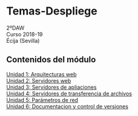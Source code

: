 # Temas-Despliege

2ºDAW  
Curso 2018-19  
Écija (Sevilla)

## Contenidos del módulo

[Unidad 1: Arquitecturas web](Tema1.md)    
[Unidad 2: Servidores web](Tema2.md)  
[Unidad 3: Servidores de apliaciones](Tema3.md)  
[Unidad 4: Servidores de transferencia de archivos](Tema4.md)  
[Unidad 5: Parámetros de red](Tema5.md)  
[Unidad 6: Documentacion y control de versiones](Tema6.md)  
